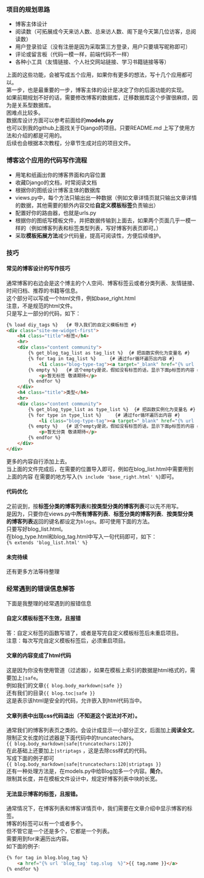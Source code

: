 ### 项目的规划思路  
- 博客主体设计
- 阅读数（可拓展成今天来访人数、总来访人数、阁下是今天第几位访客，总阅读数）
- 用户登录验证（没有注册是因为采取第三方登录，用户只要填写昵称即可）
- 评论或留言板（代码一模一样，前端代码不一样）
- 各种小工具（友情链接、个人社交网站链接、学习书籍链接等等）  

上面的这些功能，会被写成五个应用，如果你有更多的想法，写十几个应用都可以。  
第一步，也是最重要的一步，博客主体的设计是决定了你的后面功能的实现。  
如果前期规划不好的话，需要修改博客的数据库，迁移数据库这个步骤很麻烦，因为是关系型数据库。  
困难点比较多。  
数据库设计方面可以参考前面给的**models.py**  
也可以到我的github上面找关于Django的项目。只要README.md 上写了使用方法和介绍的都是可用的。  
后续也会根据本次教程，分章节生成对应的项目文件。  
### 博客这个应用的代码写作流程  
- 用笔和纸画出你的博客界面和内容位置
- 收藏Django的文档，时常阅读文档
- 根据你的图纸设计博客主体的数据库
- views.py中，每个方法只输出出一种数据（例如文章详情页就只输出文章详情的数据，其他需要的额外内容交给**自定义模板标签**负责输出）
- 配置好你的路由器，也就是urls.py
- 根据你的图纸写模板文件，并把数据传输到上面去，如果两个页面几乎一模一样的（例如博客列表和标签类型列表，写好博客列表页即可。）  
- 采取**模板拓展方法**减少代码量，提高可阅读性，方便后续维护。  

### 技巧
#### 常见的博客设计的写作技巧
通常博客的右边会是这个博主的个人空间、博客标签云或者分类列表、友情链接、时间归档、推荐的书籍等信息。  
这个部分可以写成一个html文件，例如base_right.html  
注意，不是规范的html文件。  
只是写上一部分的代码，如下：  
```html
{% load diy_tags %}   {# 导入我们的自定义模板标签 #}
<div class="site-me-widget-first">
    <h4 class="title">标签</h4>
    <hr>
    <div class="content community">
        {% get_blog_tag_list as tag_list %}  {# 把函数实例化为变量名 #}
        {% for tag in tag_list %}     {# 通过for循环遍历出内容 #}
            <li class="blog-type-tag"><a target="_blank" href="{% url 'blog_tag' tag.slug %}">{{ tag.name }}</a></li>
        {% empty %}   {# 这个empty是说，假如没有标签的话，显示下面p标签的内容 #}
            <p>暂无标签 敬请期待</p>
        {% endfor %}
    </div>
    <h4 class="title">类型</h4>
    <hr>
    <div class="content community">
        {% get_blog_type_list as type_list %}  {# 把函数实例化为变量名 #}
        {% for type in type_list %}     {# 通过for循环遍历出内容 #}
            <li class="blog-type-tag"><a target="_blank" href="{% url 'blog_type' type.slug %}">{{ type.name }}</a></li>
        {% empty %}   {# 这个empty是说，假如没有标签的话，显示下面p标签的内容 #}
            <p>暂无分类 敬请期待</p>
        {% endfor %}
    </div>
</div>
```
更多的内容自行添加上去。  
当上面的文件完成后，在需要的位置导入即可，例如在blog_list.html中需要用到上面的内容
在需要的地方写入`{% include 'base_right.html' %}`即可。  
#### 代码优化
之前说到，按**标签分类的博客列表**和**按类型分类的博客列表**可以先不用写。  
是因为，只要你在views.py中**所有博客列表**、**标签分类的博客列表**、**按类型分类的博客列表**返回的键名都设定为`blogs`。即可使用下面的方法。  
只要写好blog_list.html。  
在blog_type.html和blog_tag.html中写入一句代码即可，如下：  
`{% extends 'blog_list.html' %}`  
#### 未完待续
还有更多方法等待整理
###  经常遇到的错误信息解答  
下面是我整理的经常遇到的报错信息
#### 自定义模板标签不生效，且报错
答：自定义标签的函数写错了，或者是写完自定义模板标签后未重启项目。  
注意：每次写完自定义模板标签后，必须重启项目。  
#### 文章的内容变成了html代码  
这是因为你没有使用管道（过滤器），如果在模板上索引的数据是html格式的，需要加上`|safe`。  
例如我们的文章`{{ blog.body_markdown|safe }}`  
还有我们的目录`{{ blog.toc|safe }}`   
这是表示该html是安全的代码，允许嵌入到html代码当中。
#### 文章列表中出现css代码溢出（不知道这个说法对不对）。  
通常我们的博客列表页之类的。会设计成显示一小部分正文，后面加上**阅读全文**。  
限制正文长度的过滤器是下面代码中的truncatechars。  
`{{ blog.body_markdown|safe|truncatechars:120}}`  
在此基础上还要加上`|striptags` ，这是去除css样式的代码。  
写成下面的例子即可  
`{{ blog.body_markdown|safe|truncatechars:120|striptags }}`  
还有一种处理方法是，在models.py中给Blog加多一个内容。**简介**。  
限制其长度，并在模板文件设计中，规定好博客列表中块的长宽。
#### 无法显示博客的标签，且报错。  
通常情况下，在博客列表和博客详情页中，我们需要在文章介绍中显示博客的标签。  
博客的标签可以有一个或者多个。  
但不管它是一个还是多个，它都是一个列表。  
需要用到for来遍历出内容。  
如下面的例子:  
```html
{% for tag in blog.blog_tag %}
    <a href="{% url 'blog_tag' tag.slug  %}">{{ tag.name }}</a>
{% endfor %}
```
